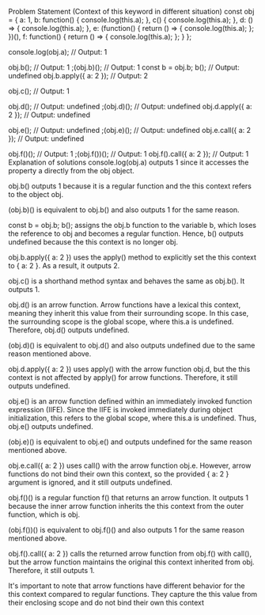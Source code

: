 Problem Statement (Context of this keyword in different situation)
const obj = {
  a: 1,
  b: function() {
    console.log(this.a);
  },
  c() {
    console.log(this.a);
  },
  d: () => {
    console.log(this.a);
  },
  e: (function() {
    return () => {
      console.log(this.a);
    };
  })(),
  f: function() {
    return () => {
      console.log(this.a);
    };
  }
};

console.log(obj.a); // Output: 1

obj.b(); // Output: 1
;(obj.b)(); // Output: 1
const b = obj.b;
b(); // Output: undefined
obj.b.apply({ a: 2 }); // Output: 2

obj.c(); // Output: 1

obj.d(); // Output: undefined
;(obj.d)(); // Output: undefined
obj.d.apply({ a: 2 }); // Output: undefined

obj.e(); // Output: undefined
;(obj.e)(); // Output: undefined
obj.e.call({ a: 2 }); // Output: undefined

obj.f()(); // Output: 1
;(obj.f())(); // Output: 1
obj.f().call({ a: 2 }); // Output: 1
Explanation of solutions
console.log(obj.a) outputs 1 since it accesses the property a directly from the obj object.

obj.b() outputs 1 because it is a regular function and the this context refers to the object obj.

(obj.b)() is equivalent to obj.b() and also outputs 1 for the same reason.

const b = obj.b; b(); assigns the obj.b function to the variable b, which loses the reference to obj and becomes a regular function. Hence, b() outputs undefined because the this context is no longer obj.

obj.b.apply({ a: 2 }) uses the apply() method to explicitly set the this context to { a: 2 }. As a result, it outputs 2.

obj.c() is a shorthand method syntax and behaves the same as obj.b(). It outputs 1.

obj.d() is an arrow function. Arrow functions have a lexical this context, meaning they inherit this value from their surrounding scope. In this case, the surrounding scope is the global scope, where this.a is undefined. Therefore, obj.d() outputs undefined.

(obj.d)() is equivalent to obj.d() and also outputs undefined due to the same reason mentioned above.

obj.d.apply({ a: 2 }) uses apply() with the arrow function obj.d, but the this context is not affected by apply() for arrow functions. Therefore, it still outputs undefined.

obj.e() is an arrow function defined within an immediately invoked function expression (IIFE). Since the IIFE is invoked immediately during object initialization, this refers to the global scope, where this.a is undefined. Thus, obj.e() outputs undefined.

(obj.e)() is equivalent to obj.e() and outputs undefined for the same reason mentioned above.

obj.e.call({ a: 2 }) uses call() with the arrow function obj.e. However, arrow functions do not bind their own this context, so the provided { a: 2 } argument is ignored, and it still outputs undefined.

obj.f()() is a regular function f() that returns an arrow function. It outputs 1 because the inner arrow function inherits the this context from the outer function, which is obj.

(obj.f())() is equivalent to obj.f()() and also outputs 1 for the same reason mentioned above.

obj.f().call({ a: 2 }) calls the returned arrow function from obj.f() with call(), but the arrow function maintains the original this context inherited from obj. Therefore, it still outputs 1.

It's important to note that arrow functions have different behavior for the this context compared to regular functions. They capture the this value from their enclosing scope and do not bind their own this context
